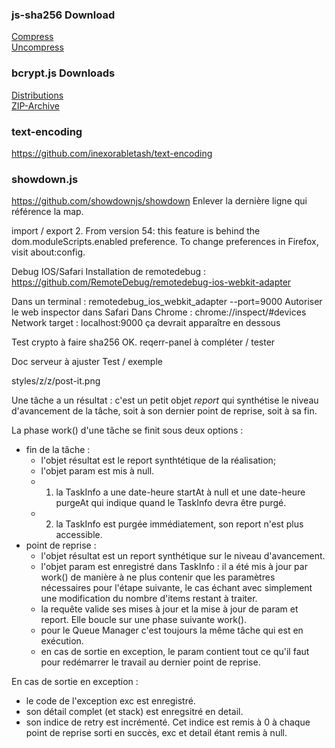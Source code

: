 ### js-sha256 Download
[Compress](https://raw.github.com/emn178/js-sha256/master/build/sha256.min.js)  
[Uncompress](https://raw.github.com/emn178/js-sha256/master/src/sha256.js)

### bcrypt.js Downloads
[Distributions](https://github.com/dcodeIO/bcrypt.js/tree/master/dist)  
[ZIP-Archive](https://github.com/dcodeIO/bcrypt.js/archive/master.zip)

### text-encoding 
https://github.com/inexorabletash/text-encoding  

### showdown.js
https://github.com/showdownjs/showdown
Enlever la dernière ligne qui référence la map.

import / export
2. From version 54: this feature is behind the dom.moduleScripts.enabled preference. To change preferences in Firefox, visit about:config.

Debug IOS/Safari
Installation de remotedebug :
https://github.com/RemoteDebug/remotedebug-ios-webkit-adapter

Dans un terminal : remotedebug_ios_webkit_adapter --port=9000
Autoriser le web inspector dans Safari
Dans Chrome : chrome://inspect/#devices
Network target : localhost:9000
ça devrait apparaître en dessous

Test crypto à faire sha256 OK.
reqerr-panel à compléter / tester

Doc serveur à ajuster
Test / exemple


styles/z/z/post-it.png

Une tâche a un résultat : c'est un petit objet *report* qui synthétise le niveau d'avancement de la tâche, soit à son dernier point de reprise, soit à sa fin.

La phase work() d'une tâche se finit sous deux options :
- fin de la tâche : 
    - l'objet résultat est le report synthtétique de la réalisation;
    - l'objet param est mis à null.
    - 1) la TaskInfo a une date-heure startAt à null et une date-heure purgeAt qui indique quand le TaskInfo devra être purgé.
    - 2) la TaskInfo est purgée immédiatement, son report n'est plus accessible.
- point de reprise :
    - l'objet résultat est un report synthétique sur le niveau d'avancement.
    - l'objet param est enregistré dans TaskInfo : il a été mis à jour par work() de manière à ne plus contenir 
    que les paramètres nécessaires pour l'étape suivante, le cas échant avec simplement une modification du nombre d'items restant à traiter.
    - la requête valide ses mises à jour et la mise à jour de param et report. Elle boucle sur une phase suivante work().
    - pour le Queue Manager c'est toujours la même tâche qui est en exécution.
    - en cas de sortie en exception, le param contient tout ce qu'il faut pour redémarrer le travail au dernier point de reprise.

En cas de sortie en exception :
- le code de l'exception exc est enregistré.
- son détail complet (et stack) est enregsitré en detail.
- son indice de retry est incrémenté. Cet indice est remis à 0 à chaque point de reprise sorti en succès, exc et detail étant remis à null.
